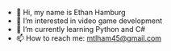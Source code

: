 - 👋 Hi, my name is Ethan Hamburg
- 👀 I’m interested in video game development
- 🌱 I’m currently learning Python and C#
- 📫 How to reach me: mtlham45@gmail.com 

<!---
Ethanham111/Ethanham111 is a ✨ special ✨ repository because its `README.md` (this file) appears on your GitHub profile.
You can click the Preview link to take a look at your changes.
--->
